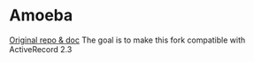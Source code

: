 # Amoeba

[Original repo & doc](https://github.com/rocksolidwebdesign/amoeba)
The goal is to make this fork compatible with ActiveRecord 2.3
